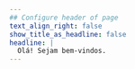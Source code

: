 ```yaml
---
## Configure header of page
text_align_right: false
show_title_as_headline: false
headline: |
  Olá! Sejam bem-vindos.
---
```


<!-- this is a subheadline -->
